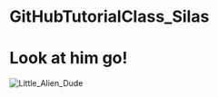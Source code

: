 # GitHubTutorialClass_Silas
# Look at him go!
![Little_Alien_Dude](https://github.com/joshuamorriss/GitHubTutorialClass_Silas/blob/main/funky%20dance%20moves%20alien.gif?raw=true)
